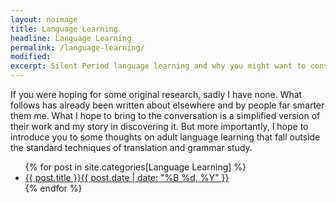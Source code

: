 ```yaml
---
layout: noimage
title: Language Learning
headline: Language Learning
permalink: /language-learning/
modified:
excerpt: Silent Period language learning and why you might want to consider it.
---
```


If you were hoping for some original research, sadly I have none. What follows has already been written about elsewhere and by people far smarter them me. What I hope to bring to the conversation is a simplified version of their work and my story in discovering it. But more importantly, I hope to introduce you to some thoughts on adult language learning that fall outside the standard techniques of translation and grammar study.

<div class="article-list"><div class="wrap">
<div class="article-titles">
<ul class="post-list">{% for post in site.categories[Language Learning] %} 
<li><a href="{{ site.url }}{{ post.url }}">{{ post.title }}<span class="entry-date">{{ post.date | date: "%B %d, %Y" }}</span></a></li>{% endfor %}
</ul>
</div>
</div></div>